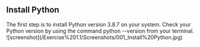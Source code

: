 <h2>Install Python</h2>
<p>
  The first step is to install Python version 3.8.7 on your system. Check your Python version by using the command python --version from your terminal.
  ![screenshot](/Exercise%201.1/Screenshots/001_Install%20Python.jpg)
</p>

